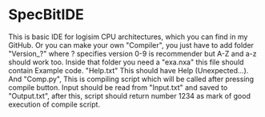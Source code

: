 # SpecBitIDE
This is basic IDE for logisim CPU architectures, which you can find in my GitHub. Or you can make your own "Compiler", you just have to add folder "Version_?" where ? specifies version 0-9 is recommender but A-Z and a-z should work too. Inside that folder you need a "exa.nxa" this file should contain Example code. "Help.txt" This should have Help (Unexpected...). And "Comp.py", This is compiling script which will be called after pressing compile button. Input should be read from "Input.txt" and saved to "Output.txt", after this, script should return number 1234 as mark of good execution of compile script.<br/>